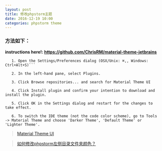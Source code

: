 ```yaml
---
layout: post
title: 修改phpstorm主题
date: 2016-12-19 10:00
categories: phpstorm theme
---
```



### 方法如下：

**instructions here!: <https://github.com/ChrisRM/material-theme-jetbrains>**

```
   1. Open the Settings/Preferences dialog (OSX/Unix: ⌘,, Windows: Ctrl+Alt+S)```

   2. In the left-hand pane, select Plugins.

   3. Click Browse repositories... and search for Material Theme UI

   4. Click Install plugin and confirm your intention to download and install the plugin.

   5. Click OK in the Settings dialog and restart for the changes to take effect.

   6. To switch the IDE theme (not the code color scheme), go to Tools -> Material Theme and choose 'Darker Theme', 'Default Theme' or 'Lighter Theme'.
```

> [Material Theme UI](https://plugins.jetbrains.com/plugin/8006?pr=androidstudio&ec=&offset=15&max=15)

> [如何修改phpstorm左侧目录文件夹颜色？](https://segmentfault.com/q/1010000007069583)
